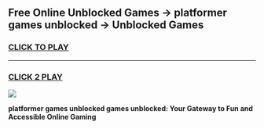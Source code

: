
## Free Online Unblocked Games → platformer games unblocked → Unblocked Games
<h3>
<a href="https://premium.freeplayer.one?title=platformer_games_unblocked&ref=21F">CLICK TO PLAY</a></h3>
<hr>

<h3>
<a href="https://premium.freeplayer.one?title=platformer_games_unblocked&ref=21F">CLICK 2 PLAY</a>
  
</h3>

<a href="https://premium.freeplayer.one?title=platformer_games_unblocked&ref=21F/"><img src="https://clearcache.store/games.png"></a>


**platformer games unblocked games unblocked: Your Gateway to Fun and Accessible Online Gaming**
